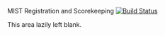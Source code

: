 MIST Registration and Scorekeeping [![Build Status](https://travis-ci.org/mist-development/mist.png?branch=master,develop,hotfix)](https://travis-ci.org/mist-development/mist)

This area lazily left blank.
